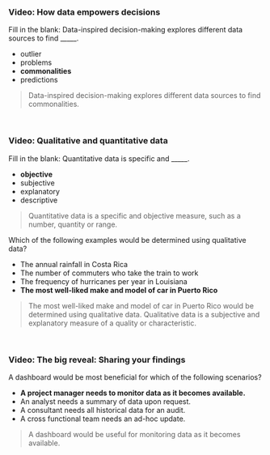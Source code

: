 ### Video: How data empowers decisions

Fill in the blank: Data-inspired decision-making explores different data sources to find _____.

* outlier
* problems
* **commonalities**
* predictions

> Data-inspired decision-making explores different data sources to find commonalities.

&nbsp;

### Video: Qualitative and quantitative data

Fill in the blank: Quantitative data is specific and _____.

* **objective**
* subjective
* explanatory
* descriptive

> Quantitative data is a specific and objective measure, such as a number, quantity or range.

Which of the following examples would be determined using qualitative data?

* The annual rainfall in Costa Rica
* The number of commuters who take the train to work
* The frequency of hurricanes per year in Louisiana 
* **The most well-liked make and model of car in Puerto Rico** 

> The most well-liked make and model of car in Puerto Rico would be determined using qualitative data. Qualitative data is a subjective and explanatory measure of a quality or characteristic.

&nbsp;

### Video: The big reveal: Sharing your findings

A dashboard would be most beneficial for which of the following scenarios? 

* **A project manager needs to monitor data as it becomes available.**
* An analyst needs a summary of data upon request.
* A consultant needs all historical data for an audit.
* A cross functional team needs an ad-hoc update.

> A dashboard would be useful for monitoring data as it becomes available.

